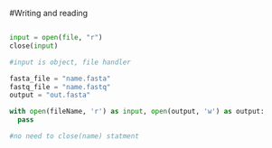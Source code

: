 #Writing and reading


```python

input = open(file, "r")
close(input)

#input is object, file handler

```

```python
fasta_file = "name.fasta"
fastq_file = "name.fastq"
output = "out.fasta"

with open(fileName, 'r') as input, open(output, 'w') as output:
  pass

#no need to close(name) statment

```
